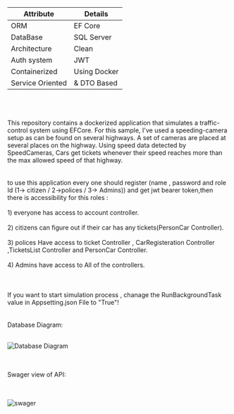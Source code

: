 | Attribute	 | Details |
| ------------- | ----------- |
| ORM  | EF Core  |
| DataBase  | SQL Server  |
| Architecture  | Clean  |
|Auth system |JWT|
|Containerized|Using Docker|
|Service Oriented|& DTO Based|

<br/>
<br/>
<br/>
This repository contains a dockerized application that simulates a traffic-control system using EFCore. For this sample, I've used a speeding-camera setup as can be found on several highways. A set of cameras are placed at several places on the highway. Using speed data detected by SpeedCameras, Cars get tickets whenever their speed reaches more than the max allowed speed of that highway.<br/><br/><br/>
to use this application every one should register (name , password and role Id (1-> citizen / 2->polices / 3-> Admins)) and get jwt bearer token,then there is accessibility for this roles :<br/><br/>
1) everyone has access to account controller.<br/><br/>
2) citizens can figure out if their car has any tickets(PersonCar Controller).<br/><br/>
3) polices Have access to ticket Controller , CarRegisteration Controller ,TicketsList Controller and PersonCar Controller.<br/><br/>
4) Admins have access to All of the controllers.<br/><br/>
<br/>
<br/>
If you want to start simulation process , chanage the RunBackgroundTask value in Appsetting.json File to "True"!
<br/>
<br/>
<br/>
Database Diagram:<br/><br/>

![Database Diagram](https://user-images.githubusercontent.com/59726045/138750413-03767554-96a3-45db-b545-95e4e978a4e0.png)

<br/>
<br/>
Swager view of API:<br/><br/>
<br/>

![swager](https://user-images.githubusercontent.com/59726045/138749345-1e8e0292-3b78-43ae-8ba8-b8c21bcb516c.png)


